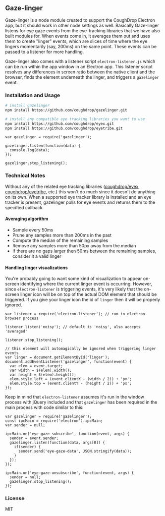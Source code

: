 ## Gaze-linger

Gaze-linger is a node module created to support the CoughDrop Electron app, but it should
work in other node settings as well. Basically Gaze-linger listens for eye gaze events
from the eye-tracking libraries that we have also built modules for. When events come in,
it averages them out and uses them to create "linger" events, which are slices of time
where the eye lingers momentarily (say, 200ms) on the same point. These events can be
passed to a listener for more handling.

Gaze-linger also comes with a listener script `electron-listener.js` which can be run within the app window
in an Electron app. This listener script resolves any differences in screen ratio between
the native client and the browser, finds the element underneath the linger, and triggers
a `gazelinger` event.

### Installation and Usage

```bash
# install gazelinger
npm install https://github.com/coughdrop/gazelinger.git

# install any compatible eye tracking libraries you want to use
npm install https://github.com/coughdrop/eyex.git
npm install https://github.com/coughdrop/eyetribe.git
```

```
var gazelinger = require('gazelinger');

gazelinger.listen(function(data) {
  console.log(data);
});

gazelinger.stop_listening();
```


### Technical Notes

Without any of the related eye tracking libraries ([coughdrop/eyex](https://github.com/coughdrop/eyex), 
[coughdrop/eyetribe](https://github.com/coughdrop/eyetribe), etc.)
this won't do much since it doesn't do anything on its own. When a supported eye tracker library
is installed and an eye tracker is present, gazelinger polls for eye events and returns them
to the specified callback.

#### Averaging algorithm
- Sample every 50ms
- Prune any samples more than 200ms in the past
- Compute the median of the remaining samples
- Remove any samples more than 50px away from the median
- If there are no gaps larger then 50ms between the remaining samples, consider it a valid linger

#### Handling linger visualizations
You're probably going to want some kind of visualization to appear on-screen identifying
where the current linger event is occurring. However, since `electron-listener` is 
triggering events, it's very likely that the on-screen linger icon will be on top of the
actual DOM element that should be triggered. If you give your linger icon the id of 
`linger` then it will be properly ignored.

```
var listener = require('electron-listener'); // run in electron browser process

listener.listen('noisy'); // default is 'noisy', also accepts 'averaged'

listener.stop_listening();

// this element will automagically be ignored when triggering linger events
var linger = document.getElementById('linger');
document.addEventListener('gazelinger', function(event) {
  var elem = event.target;
  var width = $(elem).width();
  var height = $(elem).height();
  elem.style.left = (event.clientX - (width / 2)) + 'px';
  elem.style.top = (event.clientY - (height / 2)) + 'px';
});
```

Keep in mind that `electron-listener` assumes it's run in the window process with jQuery included
 and that `gazelinger` has been required in the main process with code similar to this:

```
var gazelinger = require('gazelinger');
const ipcMain = require('electron').ipcMain;
var sender = null;

ipcMain.on('eye-gaze-subscribe', function(event, args) {
  sender = event.sender;
  gazelinger.listen(function(data, args[0]) {
    if(sender) {
      sender.send('eye-gaze-data', JSON.stringify(data));
    }
  });
});

ipcMain.on('eye-gaze-unsubscribe', function(event, args) {
  sender = null;
  gazelinger.stop_listening();
});
```


### License

MIT
